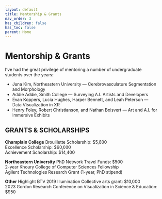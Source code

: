 ```yaml
---
layout: default
title: Mentorship & Grants
nav_order: 3
has_children: false
has_toc: false
parent: Home
---
```

# Mentorship & Grants

I’ve had the great privilege of mentoring a number of undergraduate students over the years:

- Juna Kim, Northeastern University — Cerebrovasculature Segmentation and Morphology
- Addie Addie, Smith College — Surveying A.I. Artists and Developers
- Evan Koppers, Lucia Hughes, Harper Bennett, and Leah Peterson — Data Visualization in XR
- Henry Foley, Robert Christianson, and Nathan Boisvert — Art and A.I. for Immersive Exhibits

## GRANTS & SCHOLARSHIPS

__Champlain College__
Brouillette Scholarship: $5,600  
Excellence Scholarship: $60,000  
Achievement Scholarship: $14,400  

__Northeastern University__
PhD Network Travel Funds: $500  
2-year Khoury College of Computer Sciences Fellowship  
Agilent Technologies Research Grant (1-year, PhD stipend)  

__Other__
Highlight BTV 2019 Illumination Collective arts grant: $10,000  
2023 Gordon Research Conference on Visualization in Science & Education: $950
